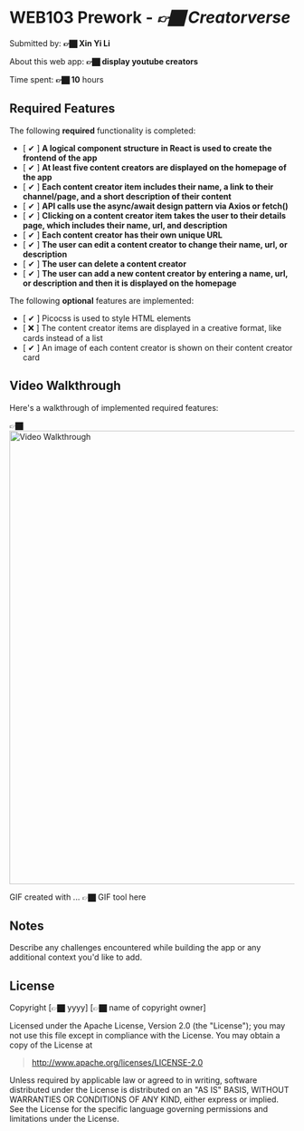 # WEB103 Prework - *👉🏿 Creatorverse*

Submitted by: **👉🏿 Xin Yi Li**

About this web app: **👉🏿 display youtube creators**

Time spent: **👉🏿 10** hours

## Required Features

The following **required** functionality is completed:

<!-- 👉🏿👉🏿👉🏿 Make sure to check off completed functionality below -->
- [ ✔ ] **A logical component structure in React is used to create the frontend of the app**
- [ ✔ ] **At least five content creators are displayed on the homepage of the app**
- [ ✔ ] **Each content creator item includes their name, a link to their channel/page, and a short description of their content**
- [ ✔ ] **API calls use the async/await design pattern via Axios or fetch()**
- [ ✔ ] **Clicking on a content creator item takes the user to their details page, which includes their name, url, and description**
- [ ✔ ] **Each content creator has their own unique URL**
- [ ✔ ] **The user can edit a content creator to change their name, url, or description**
- [ ✔ ] **The user can delete a content creator**
- [ ✔ ] **The user can add a new content creator by entering a name, url, or description and then it is displayed on the homepage**

The following **optional** features are implemented:

- [ ✔ ] Picocss is used to style HTML elements
- [ ❌ ] The content creator items are displayed in a creative format, like cards instead of a list
- [ ✔ ] An image of each content creator is shown on their content creator card


## Video Walkthrough

Here's a walkthrough of implemented required features:

👉🏿<img src='./creatorverse/prework103.gif' title='Video Walkthrough' width='800px' alt='Video Walkthrough' />

<!-- Replace this with whatever GIF tool you used! -->
GIF created with ...  👉🏿 GIF tool here
<!-- Recommended tools:
[Kap](https://getkap.co/) for macOS
[ScreenToGif](https://www.screentogif.com/) for Windows
[peek](https://github.com/phw/peek) for Linux. -->

## Notes

Describe any challenges encountered while building the app or any additional context you'd like to add.

## License

Copyright [👉🏿 yyyy] [👉🏿 name of copyright owner]

Licensed under the Apache License, Version 2.0 (the "License"); you may not use this file except in compliance with the License. You may obtain a copy of the License at

> http://www.apache.org/licenses/LICENSE-2.0

Unless required by applicable law or agreed to in writing, software distributed under the License is distributed on an "AS IS" BASIS, WITHOUT WARRANTIES OR CONDITIONS OF ANY KIND, either express or implied. See the License for the specific language governing permissions and limitations under the License.